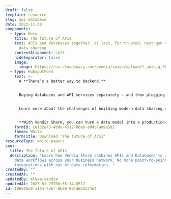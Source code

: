```yaml
---
draft: false
template: resource
slug: api-database
date: 2022-11-30
components:
  - type: Hero
    title: The future of APIs
    text: APIs and databases together, at last, for trusted, next-gen multi-party
      data sharing
    contentAlignment: Left
    hideSeparator: false
    image:
      image: https://res.cloudinary.com/vendia/image/upload/f_auto,q_90/v1674599254/Website/Iso/Data_organization_w6crb8.png
  - type: HubspotForm
    text: >-
      # **There’s a better way to backend.**


      Buying databases and API services separately – and then plugging them together yourself — is costly, error-prone, time-consuming, and requires a team. To make matters worse, API services can’t “remember” anything, which makes managing shared data even more difficult.


      Learn more about the challenges of building modern data sharing solutions with traditional APIs, and discover how to overcome them rapidly with Vendia Share.


      **With Vendia Share, you can turn a data model into a production-grade, fault-tolerant, scalable, cloud-hosted "smart API" — and you can do it in under 10 minutes. Yes, 100% of your database and file storage can be included for no additional effort.**
    formId: ce132e75-4bde-4312-88eb-a0dc7a89a5d2
    theme: White
    formTitle: Download "The future of APIs"
resourceType: white-papers
seo:
  title: The future of APIs
  description: "Learn how Vendia Share combines APIs and Databases to automate
    data workflows across your business network. No more point-to-point
    integrations with out of date information. "
createdBy: ""
createdAt: ""
updatedBy: alexa-vendia
updatedAt: 2023-01-25T00:35:14.051Z
id: 196619a9-a154-4e6f-8b66-86fd6b5d74e4
---
```

